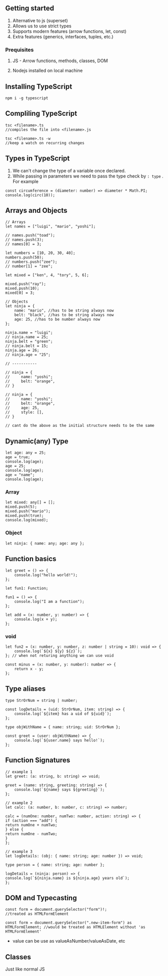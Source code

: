 ## Getting started

1. Alternative to js (superset)
2. Allows us to use strict types
3. Supports modern features (arrow functions, let, const)
4. Extra features (generics, interfaces, tuples, etc.)

### Prequisites

1. JS - Arrow functions, methods, classes, DOM

2. Nodejs installed on local machine

## Installing TypeScript

```
npm i -g typescript
```

## Compliling TypeScript

```
tsc <filename>.ts
//compiles the file into <filename>.js
```

```
tsc <filename>.ts -w
//keep a watch on recurring changes
```

## Types in TypeScript

1. We can't change the type of a variable once declared.
2. While passing in parameters we need to pass the type check by `: type` .
   For example

```
const circumference = (diameter: number) => diameter * Math.PI;
console.log(circ(10));
```

## Arrays and Objects

```
// Arrays
let names = ["luigi", "mario", "yoshi"];

// names.push("toad");
// names.push(3);
// names[0] = 3;

let numbers = [10, 20, 30, 40];
numbers.push(50);
// numbers.push("zee");
// number[1] = "zee";

let mixed = ["ken", 4, "tory", 5, 6];

mixed.push("ray");
mixed.push(10);
mixed[0] = 3;

// Objects
let ninja = {
	name: "mario", //has to be string always now
	belt: "black", //has to be string always now
	age: 25, //has to be number always now
};

ninja.name = "luigi";
// ninja.name = 25;
ninja.belt = "green";
// ninja.belt = 15;
ninja.age = 26;
// ninja.age = "25";

// -----------

// ninja = {
//     name: "yoshi";
//     belt: "orange",
// }

// ninja = {
//     name: "yoshi";
//     belt: "orange",
//     age: 25,
//     style: [],
// }

// cant do the above as the initial structure needs to be the same

```

## Dynamic(any) Type

```
let age: any = 25;
age = true;
console.log(age);
age = 25;
console.log(age);
age = "name";
console.log(age);
```

### Array

```
let mixed: any[] = [];
mixed.push(5);
mixed.push("mario");
mixed.push(true);
console.log(mixed);
```

### Object

```
let ninja: { name: any; age: any };
```

## Function basics

```
let greet = () => {
	console.log("hello world!");
};

let fun1: Function;

fun1 = () => {
	console.log("I am a function");
};

let add = (x: number, y: number) => {
	console.log(x + y);
};
```

### void

```
let fun2 = (x: number, y: number, z: number | string = 10): void => {
	console.log(`${x} ${y} ${z}`);
}; // when not returing anything we can use void

const minus = (x: number, y: number): number => {
	return x - y;
};
```

## Type aliases

```
type StrOrNum = string | number;

const logDetails = (uid: StrOrNum, item: string) => {
	console.log(`${item} has a uid of ${uid}`);
};
```

```
type objWithName = { name: string; uid: StrOrNum };

const greet = (user: objWithName) => {
	console.log(`${user.name} says hello!`);
};

```

## Function Signatures

```
// example 1
let greet: (a: string, b: string) => void;

greet = (name: string, greeting: string) => {
	console.log(`${name} says ${greeting}`);
};
```

```
// example 2
let calc: (a: number, b: number, c: string) => number;

calc = (numOne: number, numTwo: number, action: string) => {
if (action === "add") {
return numOne + numTwo;
} else {
return numOne - numTwo;
}
};

```

```
// example 3
let logDetails: (obj: { name: string; age: number }) => void;

type person = { name: string; age: number };

logDetails = (ninja: person) => {
console.log(`${ninja.name} is ${ninja.age} years old`);
};

```

## DOM and Typecasting

```
const form = document.querySelector("form")!;
//treated as HTMLFormElement

const form = document.querySelector(".new-item-form") as HTMLFormElement; //would be treated as HTMLElement without 'as HTMLFormElement'
```

- value can be use as valueAsNumber/valueAsDate, etc

## Classes

Just like normal JS
